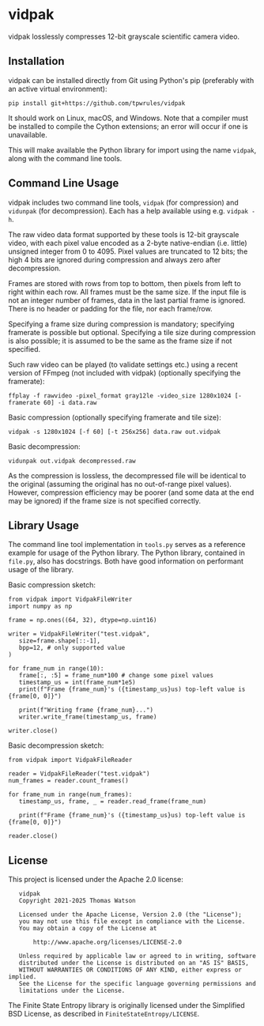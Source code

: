 # vidpak

vidpak losslessly compresses 12-bit grayscale scientific camera video.

## Installation

vidpak can be installed directly from Git using Python's pip (preferably with an
active virtual environment):

```
pip install git+https://github.com/tpwrules/vidpak
```

It should work on Linux, macOS, and Windows. Note that a compiler must be
installed to compile the Cython extensions; an error will occur if one is
unavailable.

This will make available the Python library for import using the name `vidpak`,
along with the command line tools.

## Command Line Usage

vidpak includes two command line tools, `vidpak` (for compression) and
`vidunpak` (for decompression). Each has a help available using e.g.
`vidpak -h`.

The raw video data format supported by these tools is 12-bit grayscale video,
with each pixel value encoded as a 2-byte native-endian (i.e. little) unsigned
integer from 0 to 4095. Pixel values are truncated to 12 bits; the high 4 bits
are ignored during compression and always zero after decompression.

Frames are stored with rows from top to bottom, then pixels from left to right
within each row. All frames must be the same size. If the input file is not an
integer number of frames, data in the last partial frame is ignored. There is
no header or padding for the file, nor each frame/row.

Specifying a frame size during compression is mandatory; specifying framerate is
possible but optional. Specifying a tile size during compression is also
possible; it is assumed to be the same as the frame size if not specified.

Such raw video can be played (to validate settings etc.) using a recent version
of FFmpeg (not included with vidpak) (optionally specifying the framerate):
```
ffplay -f rawvideo -pixel_format gray12le -video_size 1280x1024 [-framerate 60] -i data.raw
```

Basic compression (optionally specifying framerate and tile size):
```
vidpak -s 1280x1024 [-f 60] [-t 256x256] data.raw out.vidpak
```

Basic decompression:
```
vidunpak out.vidpak decompressed.raw
```

As the compression is lossless, the decompressed file will be identical to the
original (assuming the original has no out-of-range pixel values). However,
compression efficiency may be poorer (and some data at the end may be ignored)
if the frame size is not specified correctly.

## Library Usage

The command line tool implementation in `tools.py` serves as a reference example
for usage of the Python library. The Python library, contained in `file.py`,
also has docstrings. Both have good information on performant usage of the
library.

Basic compression sketch:
```
from vidpak import VidpakFileWriter
import numpy as np

frame = np.ones((64, 32), dtype=np.uint16)

writer = VidpakFileWriter("test.vidpak",
   size=frame.shape[::-1],
   bpp=12, # only supported value
)

for frame_num in range(10):
   frame[:, :5] = frame_num*100 # change some pixel values
   timestamp_us = int(frame_num*1e5)
   print(f"Frame {frame_num}'s ({timestamp_us}us) top-left value is {frame[0, 0]}")

   print(f"Writing frame {frame_num}...")
   writer.write_frame(timestamp_us, frame)

writer.close()
```

Basic decompression sketch:
```
from vidpak import VidpakFileReader

reader = VidpakFileReader("test.vidpak")
num_frames = reader.count_frames()

for frame_num in range(num_frames):
   timestamp_us, frame, _ = reader.read_frame(frame_num)

   print(f"Frame {frame_num}'s ({timestamp_us}us) top-left value is {frame[0, 0]}")

reader.close()
```


## License

This project is licensed under the Apache 2.0 license:

```
   vidpak
   Copyright 2021-2025 Thomas Watson

   Licensed under the Apache License, Version 2.0 (the "License");
   you may not use this file except in compliance with the License.
   You may obtain a copy of the License at

       http://www.apache.org/licenses/LICENSE-2.0

   Unless required by applicable law or agreed to in writing, software
   distributed under the License is distributed on an "AS IS" BASIS,
   WITHOUT WARRANTIES OR CONDITIONS OF ANY KIND, either express or implied.
   See the License for the specific language governing permissions and
   limitations under the License.
```

The Finite State Entropy library is originally licensed under the Simplified BSD
License, as described in `FiniteStateEntropy/LICENSE`.
